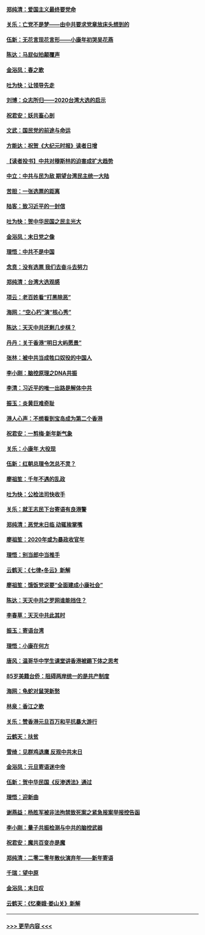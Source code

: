 #### [郑纯清：爱国主义最终要党命](../pages/nsc993/n11802197.md?t=01190102) 
#### [关乐：亡党不是梦——由中共要求党章放床头想到的](../pages/nsc993/n11802156.md?t=01190102) 
#### [伍新：无花言现花言形——小康年初哭吴花燕](../pages/nsc993/n11800044.md?t=01190102) 
#### [陈达：马屁似拍颠覆声](../pages/nsc993/n11800010.md?t=01190102) 
#### [金浴凤：春之歌](../pages/nsc993/n11797687.md?t=01190102) 
#### [吐为快：让领导先走](../pages/nsc993/n11797512.md?t=01190102) 
#### [刘博：众志所归——2020台湾大选的启示](../pages/nsc993/n11796878.md?t=01190102) 
#### [祝君安：妖共畜心剖](../pages/nsc993/n11794273.md?t=01190102) 
#### [文武：国民党的前途与命运](../pages/nsc993/n11794198.md?t=01190102) 
#### [方能达：祝贺《大纪元时报》读者日增](../pages/nsc993/n11793807.md?t=01190102) 
#### [【读者投书】中共对穆斯林的迫害成扩大趋势](../pages/nsc993/n11791371.md?t=01190102) 
#### [中立：中共与民为敌 期望台湾民主统一大陆](../pages/nsc993/n11790392.md?t=01190102) 
#### [苦胆：一张选票的距离](../pages/nsc993/n11788914.md?t=01190102) 
#### [陆客：致习近平的一封信](../pages/nsc993/n11788867.md?t=01190102) 
#### [吐为快：贺中华民国之民主光大](../pages/nsc993/n11788618.md?t=01190102) 
#### [金浴凤：末日党之像](../pages/nsc993/n11787475.md?t=01190102) 
#### [理悟：中共不是中国](../pages/nsc993/n11787463.md?t=01190102) 
#### [念贲：没有选票  我们去奋斗去努力](../pages/nsc993/n11787398.md?t=01190102) 
#### [郑纯清：台湾大选观感](../pages/nsc993/n11786210.md?t=01190102) 
#### [项云：老百姓看“打黑除恶”](../pages/nsc993/n11785398.md?t=01190102) 
#### [海网：“空心朽”演“核心秀”](../pages/nsc993/n11783874.md?t=01190102) 
#### [陈达：天灭中共还剩几步棋？](../pages/nsc993/n11783719.md?t=01190102) 
#### [丹丹：关于香港“明日大屿愿景”](../pages/nsc993/n11783273.md?t=01190102) 
#### [张林：被中共当成牲口奴役的中国人](../pages/nsc993/n11782397.md?t=01190102) 
#### [李小刚：脑控原理之DNA共振](../pages/nsc993/n11780962.md?t=01190102) 
#### [李清：习近平的唯一出路是解体中共](../pages/nsc993/n11780866.md?t=01190102) 
#### [振玉：炎黄巨难奇耻](../pages/nsc993/n11779632.md?t=01190102) 
#### [港人心声：不想看到宝岛成为第二个香港](../pages/nsc993/n11778817.md?t=01190102) 
#### [祝君安：一剪梅‧新年新气象](../pages/nsc993/n11776340.md?t=01190102) 
#### [关乐：小康年 大役现](../pages/nsc993/n11774213.md?t=01190102) 
#### [伍新：红朝总理令怎总不灵？](../pages/nsc993/n11770813.md?t=01190102) 
#### [廖祖笙：千年不遇的乱政](../pages/nsc993/n11770373.md?t=01190102) 
#### [吐为快：公检法司快收手](../pages/nsc993/n11770359.md?t=01190102) 
#### [关乐：就王志民下台寄语有良港警](../pages/nsc993/n11769903.md?t=01190102) 
#### [郑纯清：恶党末日临 动辄挨掌嘴](../pages/nsc993/n11769356.md?t=01190102) 
#### [廖祖笙：2020年或为暴政收官年](../pages/nsc993/n11768216.md?t=01190102) 
#### [理悟：别当郎中当推手](../pages/nsc993/n11768243.md?t=01190102) 
#### [云鹤天：《七律▪冬云》新解](../pages/nsc993/n11768204.md?t=01190102) 
#### [廖祖笙：饿饭党说要“全面建成小康社会”](../pages/nsc993/n11767482.md?t=01190102) 
#### [陈达：天灭中共之罗网谁能挡住？](../pages/nsc993/n11767465.md?t=01190102) 
#### [李春草：天灭中共此其时](../pages/nsc993/n11767452.md?t=01190102) 
#### [振玉：寄语台湾](../pages/nsc993/n11767432.md?t=01190102) 
#### [理悟：小康在何方](../pages/nsc993/n11767394.md?t=01190102) 
#### [唐风：温哥华中学生课堂讲香港被踢下体之思考](../pages/nsc993/n11766848.md?t=01190102) 
#### [85岁美籍台侨：阻碍两岸统一的是共产制度](../pages/nsc993/n11765043.md?t=01190102) 
#### [海网：龟蛇对鼠哭新愁](../pages/nsc993/n11764895.md?t=01190102) 
#### [林泉：香江之歌](../pages/nsc993/n11764415.md?t=01190102) 
#### [关乐：赞香港元旦百万和平抗暴大游行](../pages/nsc993/n11764382.md?t=01190102) 
#### [云鹤天：扶贫](../pages/nsc993/n11764245.md?t=01190102) 
#### [雪绮：见群鸡退鹰  反观中共末日](../pages/nsc993/n11762112.md?t=01190102) 
#### [金浴凤：元旦寄语迷中帝](../pages/nsc993/n11761788.md?t=01190102) 
#### [伍新：贺中华民国《反渗透法》通过](../pages/nsc993/n11761994.md?t=01190102) 
#### [理悟：迎新曲](../pages/nsc993/n11761152.md?t=01190102) 
#### [谢燕益：杨胜军被非法拘禁致死案之紧急报案举报控告函](../pages/nsc993/n11756134.md?t=01190102) 
#### [李小刚：量子共振检测与中共的脑控武器](../pages/nsc993/n11754518.md?t=01190102) 
#### [祝君安：魔共百变亦是魔](../pages/nsc993/n11754469.md?t=01190102) 
#### [郑纯清：二零二零年散伙演弃年——新年寄语](../pages/nsc993/n11754195.md?t=01190102) 
#### [千瑞：望中原](../pages/nsc993/n11754159.md?t=01190102) 
#### [金浴凤：末日叹](../pages/nsc993/n11752359.md?t=01190102) 
#### [云鹤天：《忆秦娥‧娄山关》新解](../pages/nsc993/n11752348.md?t=01190102) 

----
#### [ >>> 更早内容 <<< ](../indexes/nsc993-earlier.md)

